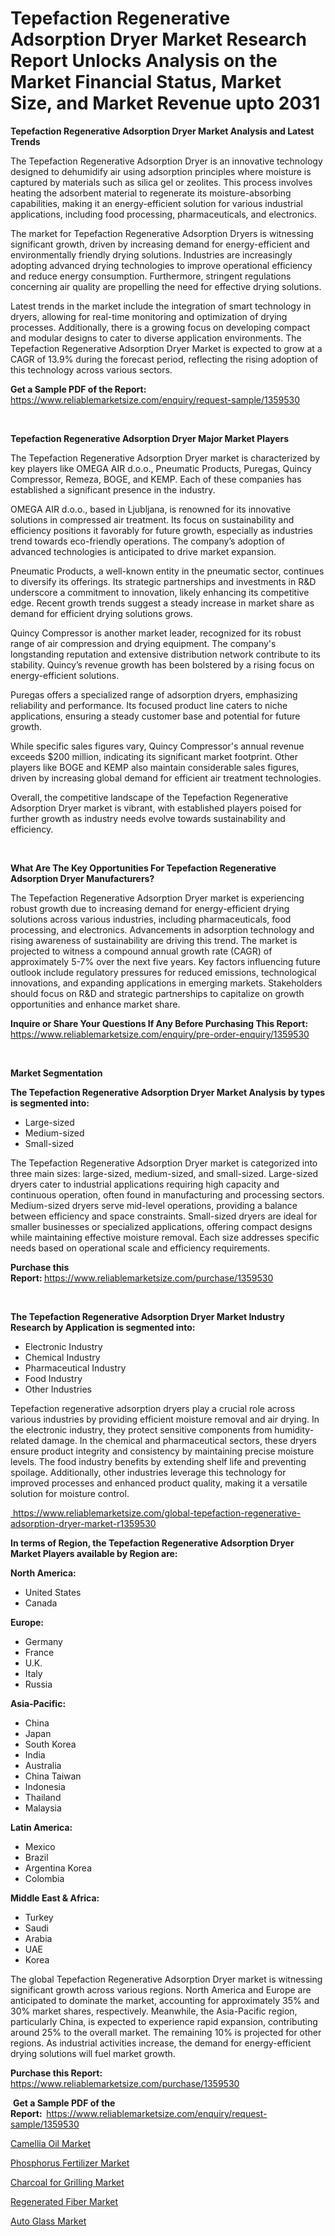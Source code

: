 <p><h1>Tepefaction Regenerative Adsorption Dryer Market Research Report Unlocks Analysis on the Market Financial Status, Market Size, and Market Revenue upto 2031</h1></p><p><strong>Tepefaction Regenerative Adsorption Dryer Market Analysis and Latest Trends</strong></p>
<p><p>The Tepefaction Regenerative Adsorption Dryer is an innovative technology designed to dehumidify air using adsorption principles where moisture is captured by materials such as silica gel or zeolites. This process involves heating the adsorbent material to regenerate its moisture-absorbing capabilities, making it an energy-efficient solution for various industrial applications, including food processing, pharmaceuticals, and electronics.</p><p>The market for Tepefaction Regenerative Adsorption Dryers is witnessing significant growth, driven by increasing demand for energy-efficient and environmentally friendly drying solutions. Industries are increasingly adopting advanced drying technologies to improve operational efficiency and reduce energy consumption. Furthermore, stringent regulations concerning air quality are propelling the need for effective drying solutions.</p><p>Latest trends in the market include the integration of smart technology in dryers, allowing for real-time monitoring and optimization of drying processes. Additionally, there is a growing focus on developing compact and modular designs to cater to diverse application environments. The Tepefaction Regenerative Adsorption Dryer Market is expected to grow at a CAGR of 13.9% during the forecast period, reflecting the rising adoption of this technology across various sectors.</p></p>
<p><strong>Get a Sample PDF of the Report:&nbsp;</strong> <a href="https://www.reliablemarketsize.com/enquiry/request-sample/1359530">https://www.reliablemarketsize.com/enquiry/request-sample/1359530</a></p>
<p>&nbsp;</p>
<p><strong>Tepefaction Regenerative Adsorption Dryer Major Market Players</strong></p>
<p><p>The Tepefaction Regenerative Adsorption Dryer market is characterized by key players like OMEGA AIR d.o.o., Pneumatic Products, Puregas, Quincy Compressor, Remeza, BOGE, and KEMP. Each of these companies has established a significant presence in the industry.</p><p>OMEGA AIR d.o.o., based in Ljubljana, is renowned for its innovative solutions in compressed air treatment. Its focus on sustainability and efficiency positions it favorably for future growth, especially as industries trend towards eco-friendly operations. The company’s adoption of advanced technologies is anticipated to drive market expansion.</p><p>Pneumatic Products, a well-known entity in the pneumatic sector, continues to diversify its offerings. Its strategic partnerships and investments in R&D underscore a commitment to innovation, likely enhancing its competitive edge. Recent growth trends suggest a steady increase in market share as demand for efficient drying solutions grows.</p><p>Quincy Compressor is another market leader, recognized for its robust range of air compression and drying equipment. The company's longstanding reputation and extensive distribution network contribute to its stability. Quincy’s revenue growth has been bolstered by a rising focus on energy-efficient solutions.</p><p>Puregas offers a specialized range of adsorption dryers, emphasizing reliability and performance. Its focused product line caters to niche applications, ensuring a steady customer base and potential for future growth.</p><p>While specific sales figures vary, Quincy Compressor's annual revenue exceeds $200 million, indicating its significant market footprint. Other players like BOGE and KEMP also maintain considerable sales figures, driven by increasing global demand for efficient air treatment technologies.</p><p>Overall, the competitive landscape of the Tepefaction Regenerative Adsorption Dryer market is vibrant, with established players poised for further growth as industry needs evolve towards sustainability and efficiency.</p></p>
<p>&nbsp;</p>
<p><strong>What Are The Key Opportunities For Tepefaction Regenerative Adsorption Dryer Manufacturers?</strong></p>
<p><p>The Tepefaction Regenerative Adsorption Dryer market is experiencing robust growth due to increasing demand for energy-efficient drying solutions across various industries, including pharmaceuticals, food processing, and electronics. Advancements in adsorption technology and rising awareness of sustainability are driving this trend. The market is projected to witness a compound annual growth rate (CAGR) of approximately 5-7% over the next five years. Key factors influencing future outlook include regulatory pressures for reduced emissions, technological innovations, and expanding applications in emerging markets. Stakeholders should focus on R&D and strategic partnerships to capitalize on growth opportunities and enhance market share.</p></p>
<p><strong>Inquire or Share Your Questions If Any Before Purchasing This Report:</strong> <a href="https://www.reliablemarketsize.com/enquiry/pre-order-enquiry/1359530">https://www.reliablemarketsize.com/enquiry/pre-order-enquiry/1359530</a></p>
<p>&nbsp;</p>
<p><strong>Market Segmentation</strong></p>
<p><strong>The Tepefaction Regenerative Adsorption Dryer Market Analysis by types is segmented into:</strong></p>
<p><ul><li>Large-sized</li><li>Medium-sized</li><li>Small-sized</li></ul></p>
<p><p>The Tepefaction Regenerative Adsorption Dryer market is categorized into three main sizes: large-sized, medium-sized, and small-sized. Large-sized dryers cater to industrial applications requiring high capacity and continuous operation, often found in manufacturing and processing sectors. Medium-sized dryers serve mid-level operations, providing a balance between efficiency and space constraints. Small-sized dryers are ideal for smaller businesses or specialized applications, offering compact designs while maintaining effective moisture removal. Each size addresses specific needs based on operational scale and efficiency requirements.</p></p>
<p><strong>Purchase this Report:&nbsp;</strong><a href="https://www.reliablemarketsize.com/purchase/1359530">https://www.reliablemarketsize.com/purchase/1359530</a></p>
<p>&nbsp;</p>
<p><strong>The Tepefaction Regenerative Adsorption Dryer Market Industry Research by Application is segmented into:</strong></p>
<p><ul><li>Electronic Industry</li><li>Chemical Industry</li><li>Pharmaceutical Industry</li><li>Food Industry</li><li>Other Industries</li></ul></p>
<p><p>Tepefaction regenerative adsorption dryers play a crucial role across various industries by providing efficient moisture removal and air drying. In the electronic industry, they protect sensitive components from humidity-related damage. In the chemical and pharmaceutical sectors, these dryers ensure product integrity and consistency by maintaining precise moisture levels. The food industry benefits by extending shelf life and preventing spoilage. Additionally, other industries leverage this technology for improved processes and enhanced product quality, making it a versatile solution for moisture control.</p></p>
<p><a href="https://www.reliablemarketsize.com/global-tepefaction-regenerative-adsorption-dryer-market-r1359530">&nbsp;https://www.reliablemarketsize.com/global-tepefaction-regenerative-adsorption-dryer-market-r1359530</a></p>
<p><strong>In terms of Region, the Tepefaction Regenerative Adsorption Dryer Market Players available by Region are:</strong></p>
<p>
    <p> <strong> North America: </strong>
        <ul>
            <li>United States</li>
            <li>Canada</li>
        </ul>
        </p> 
    <p> <strong> Europe: </strong>
        <ul>
            <li>Germany</li>
            <li>France</li>
            <li>U.K.</li>
            <li>Italy</li>
            <li>Russia</li>
        </ul>
        </p> 
    <p> <strong> Asia-Pacific: </strong>
        <ul>
            <li>China</li>
            <li>Japan</li>
            <li>South Korea</li>
            <li>India</li>
            <li>Australia</li>
            <li>China Taiwan</li>
            <li>Indonesia</li>
            <li>Thailand</li>
            <li>Malaysia</li>
        </ul>
        </p> 
    <p> <strong> Latin America: </strong>
        <ul>
            <li>Mexico</li>
            <li>Brazil</li>
            <li>Argentina Korea</li>
            <li>Colombia</li>
        </ul>
        </p> 
    <p> <strong> Middle East & Africa: </strong>
        <ul>
            <li>Turkey</li>
            <li>Saudi</li>
            <li>Arabia</li>
            <li>UAE</li>
            <li>Korea</li>
        </ul>
    </p>
    </p>
<p><p>The global Tepefaction Regenerative Adsorption Dryer market is witnessing significant growth across various regions. North America and Europe are anticipated to dominate the market, accounting for approximately 35% and 30% market shares, respectively. Meanwhile, the Asia-Pacific region, particularly China, is expected to experience rapid expansion, contributing around 25% to the overall market. The remaining 10% is projected for other regions. As industrial activities increase, the demand for energy-efficient drying solutions will fuel market growth.</p></p>
<p><strong>Purchase this Report: </strong><a href="https://www.reliablemarketsize.com/purchase/1359530">https://www.reliablemarketsize.com/purchase/1359530</a></p>
<p>&nbsp;<strong>Get a Sample PDF of the Report:&nbsp;&nbsp;</strong><a href="https://www.reliablemarketsize.com/enquiry/request-sample/1359530">https://www.reliablemarketsize.com/enquiry/request-sample/1359530</a></p>
<p><strong></strong></p>
<p><p><a href="https://issuu.com/reportprime-2/docs/camellia-oil-market-size-2030.pptx_dbdae066c8c6f1">Camellia Oil Market</a></p><p><a href="https://www.linkedin.com/pulse/how-regional-markets-adapting-phosphorus-fertilizer-market-enisc?trackingId=Z7pT8RiWQuOXtP6QzK25fw%3D%3D">Phosphorus Fertilizer Market</a></p><p><a href="https://www.linkedin.com/pulse/charcoal-grilling-market-size-growing-cagr-69-report-covers-ddloc?trackingId=tGMHPD%2FmTAWnzRigSEQFWw%3D%3D">Charcoal for Grilling Market</a></p><p><a href="https://www.linkedin.com/pulse/global-regenerated-fiber-market-product-type-application-i8wxc?trackingId=xvs5rJ3cRASkSBScEMmcWA%3D%3D">Regenerated Fiber Market</a></p><p><a href="https://issuu.com/reportprime-2/docs/auto-glass-market-size-2030.pptx_519d560b5e6e31">Auto Glass Market</a></p></p>